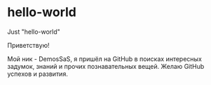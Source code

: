 # hello-world
Just "hello-world"

Приветствую!

Мой ник - DemosSaS, я пришёл на GitHub в поисках интересных задумок, знаний
и прочих познавательных вещей. Желаю GitHub успехов и развития.
